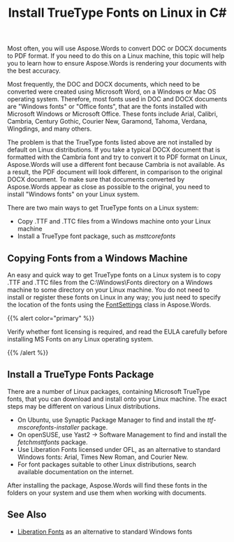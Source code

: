 ﻿---
title: Install TrueType Fonts on Linux in C#
articleTitle: Install TrueType Fonts on Linux
linktitle: Install TrueType Fonts on Linux
description: "Aspose.Words for .NET allows rendering a document created using Microsoft Word on a Linux machine with the best accuracy using C#. To accomplish this, copy font files from a Windows machine or Install a TrueType font package onto your Linux machine using C#."
type: docs
weight: 20
url: /net/installing-truetype-fonts-on-linux/
---

Most often, you will use Aspose.Words to convert DOC or DOCX documents to PDF format. If you need to do this on a Linux machine, this topic will help you to learn how to ensure Aspose.Words is rendering your documents with the best accuracy.

Most frequently, the DOC and DOCX documents, which need to be converted were created using Microsoft Word, on a Windows or Mac OS operating system. Therefore, most fonts used in DOC and DOCX documents are "Windows fonts" or "Office fonts", that are the fonts installed with Microsoft Windows or Microsoft Office. These fonts include Arial, Calibri, Cambria, Century Gothic, Courier New, Garamond, Tahoma, Verdana, Wingdings, and many others.

The problem is that the TrueType fonts listed above are not installed by default on Linux distributions. If you take a typical DOCX document that is formatted with the Cambria font and try to convert it to PDF format on Linux, Aspose.Words will use a different font because Cambria is not available. As a result, the PDF document will look different, in comparison to the original DOCX document. To make sure that documents converted by Aspose.Words appear as close as possible to the original, you need to install "Windows fonts" on your Linux system.

There are two main ways to get TrueType fonts on a Linux system:

- Copy .TTF and .TTC files from a Windows machine onto your Linux machine
- Install a TrueType font package, such as *msttcorefonts*

## Copying Fonts from a Windows Machine

An easy and quick way to get TrueType fonts on a Linux system is to copy .TTF and .TTC files from the C:\Windows\Fonts directory on a Windows machine to some directory on your Linux machine. You do not need to install or register these fonts on Linux in any way; you just need to specify the location of the fonts using the [FontSettings](https://apireference.aspose.com/words/net/aspose.words.fonts/fontsettings) class in Aspose.Words.

{{% alert color="primary" %}}

Verify whether font licensing is required, and read the EULA carefully before installing MS Fonts on any Linux operating system.

{{% /alert %}}

## Install a TrueType Fonts Package

There are a number of Linux packages, containing Microsoft TrueType fonts, that you can download and install onto your Linux machine. The exact steps may be different on various Linux distributions.

- On Ubuntu, use Synaptic Package Manager to find and install the *ttf-mscorefonts-installer* package.
- On openSUSE, use Yast2 → Software Management to find and install the *fetchmsttfonts* package.
- Use Liberation Fonts licensed under OFL, as an alternative to standard Windows fonts: Arial, Times New Roman, and Courier New.
- For font packages suitable to other Linux distributions, search available documentation on the internet.

After installing the package, Aspose.Words will find these fonts in the folders on your system and use them when working with documents.

## See Also

- [Liberation Fonts](https://github.com/liberationfonts) as an alternative to standard Windows fonts
